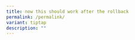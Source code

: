 ```yaml
---
title: now this should work after the rollback
permalink: /permalink/
variant: tiptap
description: ""
---
```

